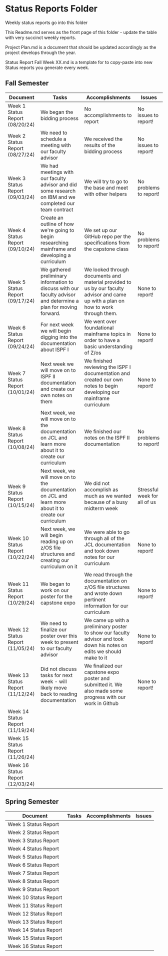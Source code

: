 # Status Reports Folder
Weekly status reports go into this folder

This Readme.md serves as the front page of this folder - update the table with very succinct weekly reports.

Project Plan.md is a document that should be updated accordingly as the project develops through the year.

Status Report Fall Week XX.md is a template for to copy-paste into new Status reports you generate every week.

## Fall Semester

| Document | Tasks | Accomplishments | Issues |
|---|---|---|---|
| Week 1 Status Report (08/20/24) | We began the bidding process | No accomplishments to report | No issues to report! |
| Week 2 Status Report (08/27/24) | We need to schedule a meeting with our faculty advisor | We received the results of the bidding process | No issues to report! |
| Week 3 Status Report (09/03/24) | We had meetings with our faculty advisor and did some research on IBM and we completed our team contract | We will try to go to the base and meet with other helpers | No problems to report! |
| Week 4 Status Report (09/10/24) | Create an outline of how we're going to begin researching mainframe and developing a curriculum | We set up our GitHub repo per the specifications from the capstone class | No problems to report! |
| Week 5 Status Report (09/17/24) | We gathered preliminary information to discuss with our faculty advisor and determine a plan for moving forward. | We looked through documents and material provided to us by our faculty advisor and came up with a plan on how to work through them. | None to report! |
| Week 6 Status Report (09/24/24) | For next week we will begin digging into the documentation about ISPF I | We went over foundational mainframe topics in order to have a basic understanding of Z/os | None to report! |
| Week 7 Status Report (10/01/24) | Next week we will move on to ISPF II documentation and create our own notes on them | We finished reviewing the ISPF I documentation and created our own notes to begin developing our mainframe curriculum | None to report! |
| Week 8 Status Report (10/08/24) | Next week, we will move on to the documentation on JCL and learn more about it to create our curriculum | We finished our notes on the ISPF II documentation | No problems to report! |
| Week 9 Status Report (10/15/24) | Next week, we will move on to the documentation on JCL and learn more about it to create our curriculum | We did not accomplish as much as we wanted because of a busy midterm week | Stressful week for all of us |
| Week 10 Status Report (10/22/24) | Next week, we will begin reading up on z/OS file structures and creating our curriculum on it | We were able to go through all of the JCL documentation and took down notes for our curriculum | None to report! |
| Week 11 Status Report (10/29/24) | We began to work on our poster for the capstone expo | We read through the documentation on z/OS file structures and wrote down pertinent information for our curriculum | None to report! |
| Week 12 Status Report (11/05/24) | We need to finalize our poster over this week to present to our faculty advisor| We came up with a preliminary poster to show our faculty advisor and took down his notes on edits we should make to it  | None to report! |
| Week 13 Status Report (11/12/24) | Did not discuss tasks for next week - will likely move back to reading documentation | We finalized our capstone expo poster and submitted it. We also made some progress with our work in Github | None to report! |
| Week 14 Status Report (11/19/24) |  |  |  |
| Week 15 Status Report (11/26/24) |  |  |  |
| Week 16 Status Report (12/03/24) |  |  |  |

## Spring Semester

| Document | Tasks | Accomplishments| Issues |
|---|---|---|---|
| Week 1 Status Report | | | |
| Week 2 Status Report | | | |
| Week 3 Status Report | | | |
| Week 4 Status Report | | | |
| Week 5 Status Report | | | |
| Week 6 Status Report | | | |
| Week 7 Status Report | | | |
| Week 8 Status Report | | | |
| Week 9 Status Report | | | |
| Week 10 Status Report | | | |
| Week 11 Status Report | | | |
| Week 12 Status Report | | | |
| Week 13 Status Report | | | |
| Week 14 Status Report | | | |
| Week 15 Status Report | | | |
| Week 16 Status Report | | | |
